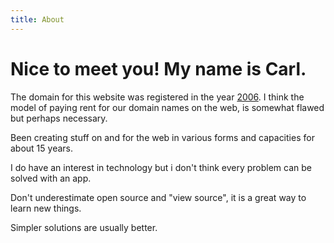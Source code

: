 ```yaml
---
title: About
---
```

# Nice to meet you! My name is Carl.

The domain for this website was registered in the year <a rel="external" title="Wikipedia entry about the year 2006" href="https://en.wikipedia.org/wiki/2006">2006</a>. I think the model of paying rent for our domain names on the web, is somewhat flawed but perhaps necessary. 

Been creating stuff on and for the web in various forms and capacities for about 15 years.

I do have an interest in technology but i don't think every problem can be solved with an app. 

Don't underestimate open source and "view source", it is a great way to learn new things.

Simpler solutions are usually better.
